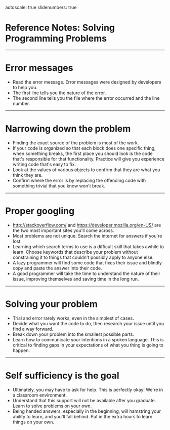 autoscale: true
slidenumbers: true

# Reference Notes: Solving Programming Problems

---

# Error messages
- Read the error message. Error messages were designed by developers to help you.
- The first line tells you the nature of the error.
- The second line tells you the file where the error occurred and the line number.

---

# Narrowing down the problem
- Finding the exact source of the problem is most of the work.
- If your code is organized so that each block does one specific thing, when something breaks, the first place you should look is the code that's responsible for that functionality. Practice will give you experience writing code that's easy to fix.
- Look at the values of various objects to confirm that they are what you think they are.
- Confirm where the error is by replacing the offending code with something trivial that you know won't break.
---

# Proper googling
- http://stackoverflow.com/ and https://developer.mozilla.org/en-US/ are the two most important sites you'll come across.
- Most problems are not unique. Search the internet for answers if you're lost.
- Learning which search terms to use is a difficult skill that takes awhile to learn. Choose keywords that describe your problem without constraining it to things that couldn't possibly apply to anyone else.
- A lazy programmer will find some code that fixes their issue and blindly copy and paste the answer into their code.
- A good programmer will take the time to understand the nature of their issue, improving themselves and saving time in the long run.

---

# Solving your problem
- Trial and error rarely works, even in the simplest of cases.
- Decide what you want the code to do, then research your issue until you find a way forward.
- Break down your problem into the smallest possible parts.
- Learn how to communicate your intentions in a spoken language. This is critical to finding gaps in your expectations of what you thing is going to happen.

---

# Self sufficiency is the goal
- Ultimately, you may have to ask for help. This is perfectly okay! We're in a classroom environment.
- Understand that this support will not be available after you graduate. Learn to solve problems on your own.
- Being handed answers, especially in the beginning, will hamstring your ability to learn, and you'll fall behind. Put in the extra hours to learn things on your own.

